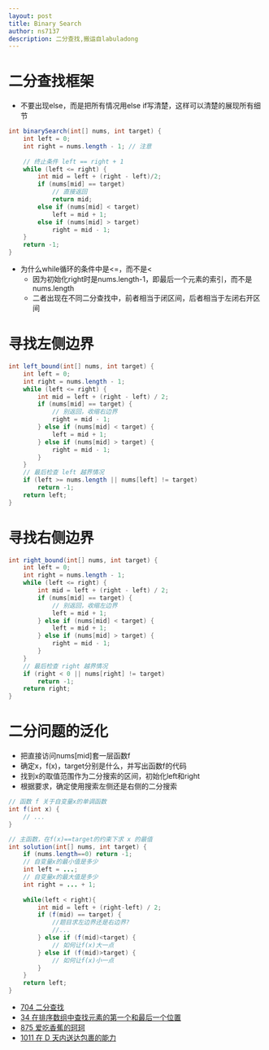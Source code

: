 ```yaml
---
layout: post
title: Binary Search
author: ns7137
description: 二分查找,搬运自labuladong
---
```


# 二分查找框架

- 不要出现else，而是把所有情况用else if写清楚，这样可以清楚的展现所有细节

```java
int binarySearch(int[] nums, int target) {
    int left = 0;
    int right = nums.length - 1; // 注意
    
    // 终止条件 left == right + 1
    while (left <= right) {
        int mid = left + (right - left)/2;
        if (nums[mid] == target)
            // 直接返回
            return mid;
        else if (nums[mid] < target)
            left = mid + 1;
        else if (nums[mid] > target)
            right = mid - 1;
    }
    return -1;
}
```

- 为什么while循环的条件中是<=，而不是<
  - 因为初始化right时是nums.length-1，即最后一个元素的索引，而不是nums.length
  - 二者出现在不同二分查找中，前者相当于闭区间，后者相当于左闭右开区间

# 寻找左侧边界

```java
int left_bound(int[] nums, int target) {
    int left = 0;
    int right = nums.length - 1;
    while (left <= right) {
        int mid = left + (right - left) / 2;
        if (nums[mid] == target) {
            // 别返回，收缩右边界
            right = mid - 1;
        } else if (nums[mid] < target) {
            left = mid + 1;
        } else if (nums[mid] > target) {
            right = mid - 1;
        }
    }
    // 最后检查 left 越界情况
    if (left >= nums.length || nums[left] != target)
        return -1;
    return left;
}
```

# 寻找右侧边界

```java
int right_bound(int[] nums, int target) {
    int left = 0;
    int right = nums.length - 1;
    while (left <= right) {
        int mid = left + (right - left) / 2;
        if (nums[mid] == target) {
            // 别返回，收缩左边界
            left = mid + 1;
        } else if (nums[mid] < target) {
            left = mid + 1;
        } else if (nums[mid] > target) {
            right = mid - 1;
        }
    }
    // 最后检查 right 越界情况
    if (right < 0 || nums[right] != target)
        return -1;
    return right;
}
```

# 二分问题的泛化

- 把直接访问nums[mid]套一层函数f
- 确定x，f(x)，target分别是什么，并写出函数f的代码
- 找到x的取值范围作为二分搜索的区间，初始化left和right
- 根据要求，确定使用搜索左侧还是右侧的二分搜索

```java
// 函数 f 关于自变量x的单调函数
int f(int x) {
    // ...
}

// 主函数，在f(x)==target的约束下求 x 的最值
int solution(int[] nums, int target) {
    if (nums.length==0) return -1;
    // 自变量x的最小值是多少
    int left = ...;
    // 自变量x的最大值是多少
    int right = ... + 1;
    
    while(left < right){
        int mid = left + (right-left) / 2;
        if (f(mid) == target) {
            //题目求左边界还是右边界?
            //...
        } else if (f(mid)<target) {
            // 如何让f(x)大一点
        } else if (f(mid)>target) {
            // 如何让f(x)小一点
        }
    }
    return left;
}
```



- [704 二分查找](https://github.com/NS7137/leetcode-golang/blob/master/704binarySearch/binarySearch.go)
- [34 在排序数组中查找元素的第一个和最后一个位置](https://github.com/NS7137/leetcode-golang/blob/master/34searchRange/searchRange.go)
- [875 爱吃香蕉的珂珂](https://github.com/NS7137/leetcode-golang/blob/master/875kokoEatingBananas/minEatingSpeed.go)
- [1011 在 D 天内送达包裹的能力](https://github.com/NS7137/leetcode-golang/blob/master/1011shipWithinDays/shipWithinDays.go)